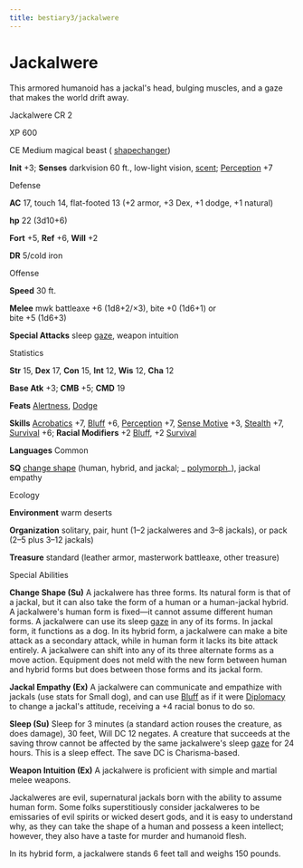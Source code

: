 ```yaml
---
title: bestiary3/jackalwere
---
```

# Jackalwere

This armored humanoid has a jackal's head, bulging muscles, and a gaze that makes the world drift away.

Jackalwere CR 2

XP 600

CE Medium magical beast ( [shapechanger](monsters/creatureTypes#_shapechanger-subtype))

**Init** +3; **Senses** darkvision 60 ft., low-light vision, [scent](monsters/universalMonsterRules#_scent); [Perception](skills/perception#_perception) +7

Defense

**AC** 17, touch 14, flat-footed 13 (+2 armor, +3 Dex, +1 dodge, +1 natural)

**hp** 22 (3d10+6)

**Fort** +5, **Ref** +6, **Will** +2

**DR** 5/cold iron

Offense

**Speed** 30 ft.

**Melee** mwk battleaxe +6 (1d8+2/×3), bite +0 (1d6+1) or   
bite +5 (1d6+3)

**Special Attacks** sleep [gaze](monsters/universalMonsterRules#_gaze), weapon intuition

Statistics

**Str** 15, **Dex** 17, **Con** 15, **Int** 12, **Wis** 12, **Cha** 12

**Base Atk** +3; **CMB** +5; **CMD** 19

**Feats** [Alertness](feats#_alertness), [Dodge](feats#_dodge)

**Skills** [Acrobatics](skills/acrobatics#_acrobatics) +7, [Bluff](skills/bluff#_bluff) +6, [Perception](skills/perception#_perception) +7, [Sense Motive](skills/senseMotive#_sense-motive) +3, [Stealth](skills/stealth#_stealth) +7, [Survival](skills/survival#_survival) +6; **Racial Modifiers** +2 [Bluff](skills/bluff#_bluff), +2 [Survival](skills/survival#_survival)

**Languages** Common

**SQ** [change shape](monsters/universalMonsterRules#_change-shape) (human, hybrid, and jackal; _ [polymorph](spells/polymorph#_polymorph)_), jackal empathy

Ecology

**Environment** warm deserts

**Organization** solitary, pair, hunt (1–2 jackalweres and 3–8 jackals), or pack (2–5 plus 3–12 jackals)

**Treasure** standard (leather armor, masterwork battleaxe, other treasure)

Special Abilities

**Change Shape (Su)** A jackalwere has three forms. Its natural form is that of a jackal, but it can also take the form of a human or a human-jackal hybrid. A jackalwere's human form is fixed—it cannot assume different human forms. A jackalwere can use its sleep [gaze](monsters/universalMonsterRules#_gaze) in any of its forms. In jackal form, it functions as a dog. In its hybrid form, a jackalwere can make a bite attack as a secondary attack, while in human form it lacks its bite attack entirely. A jackalwere can shift into any of its three alternate forms as a move action. Equipment does not meld with the new form between human and hybrid forms but does between those forms and its jackal form.

**Jackal Empathy (Ex)** A jackalwere can communicate and empathize with jackals (use stats for Small dog), and can use [Bluff](skills/bluff#_bluff) as if it were [Diplomacy](skills/diplomacy#_diplomacy) to change a jackal's attitude, receiving a +4 racial bonus to do so.

**Sleep (Su)** Sleep for 3 minutes (a standard action rouses the creature, as does damage), 30 feet, Will DC 12 negates. A creature that succeeds at the saving throw cannot be affected by the same jackalwere's sleep [gaze](monsters/universalMonsterRules#_gaze) for 24 hours. This is a sleep effect. The save DC is Charisma-based.

**Weapon Intuition (Ex)** A jackalwere is proficient with simple and martial melee weapons.

Jackalweres are evil, supernatural jackals born with the ability to assume human form. Some folks superstitiously consider jackalweres to be emissaries of evil spirits or wicked desert gods, and it is easy to understand why, as they can take the shape of a human and possess a keen intellect; however, they also have a taste for murder and humanoid flesh.

In its hybrid form, a jackalwere stands 6 feet tall and weighs 150 pounds.

